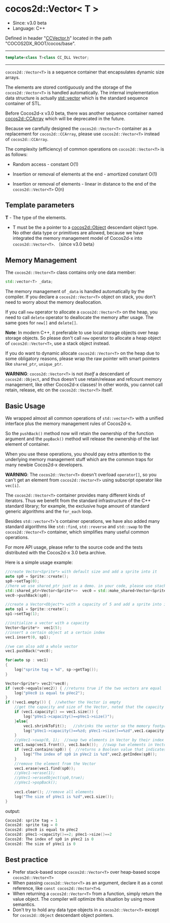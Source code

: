 # cocos2d::Vector< T >

- Since: v3.0 beta
- Language: C++

Defined in header "[CCVector.h](https://github.com/cocos2d/cocos2d-x/blob/develop/cocos/base/CCVector.h)" located in the path "COCOS2DX_ROOT/cocos/base".

---

```cpp
template<class T>class CC_DLL Vector;
```

---

`cocos2d::Vector<T>` is a sequence container that encapsulates dynamic size arrays.

The elements are stored contiguously and the storage of the `cocos2d::Vector<T>` is handled automatically. The internal implementation data structure is actually [std::vector<T>](http://en.cppreference.com/w/cpp/container/vector) which is the standard sequence container of STL.

Before Cocos2d-x v3.0 beta, there was another sequence container named [cocos2d::CCArray](https://github.com/cocos2d/cocos2d-x/blob/develop/cocos/base/CCArray.h) which will be deprecated in the future.

Because we carefully designed the `cocos2d::Vector<T>` container as a replacement for `cocos2d::CCArray`, please use `cocos2d::Vector<T>` instead of `cocos2d::CCArray`.

The complexity (efficiency) of common operations on `cocos2d::Vector<T>` is as follows:

- Random access - constant O(1)

- Insertion or removal of elements at the end - amortized constant O(1)

- Insertion or removal of elements - linear in distance to the end of the `cocos2d::Vector<T>` O(n)


## Template parameters

**T** - The type of the elements.

- T must be the a pointer to a [cocos2d::Object](https://github.com/cocos2d/cocos2d-x/blob/develop/cocos/base/CCObject.h) descendant object type. No other data type or primitives are allowed, because we have integrated the memory management model of Cocos2d-x into `cocos2d::Vector<T>`. （since v3.0 beta）

## Memory Management
The `cocos2d::Vector<T>` class contains only one data member:

```cpp
std::vector<T> _data;
```

The memory management of `_data` is handled automatically by the compiler. If you declare a `cocos2d::Vector<T>` object on stack, you don't need to worry about the memory deallocation.

If you call `new` operator to allocate a `cocos2d::Vector<T>` on the heap, you need to call `delete` operator to deallocate the memory after usage. The same goes for `new[]` and `delete[]`.

**Note**: In modern C++, it preferable to use local storage objects over heap storage objects. So please don't call `new` operator to allocate a heap object of `cocos2d::Vector<T>`, use a stack object instead.

If you do want to dynamic allocate `cocos2d::Vector<T>` on the heap due to some obligatory reasons, please wrap the raw pointer with smart pointers like `shared_ptr`, `unique_ptr`.

**WARNING**: `cocos2d::Vector<T>` is not *itself* a descendant of `cocos2d::Object`, and thus doesn't use retain/release and refcount memory management, like other Cocos2d-x classes! In other words, you cannot call retain, release, etc on the `cocos2d::Vector<T>` itself.


## Basic Usage
We wrapped almost all common operations of `std::vector<T>` with a unified interface plus the memory management rules of Cocos2d-x.

So the `pushBack()` method now will retain the ownership of the function argument and the `popBack()` method will release the ownership of the last element of container.

When you use these operations, you should pay extra attention to the underlying memory management stuff which are the common traps for many newbie Cocos2d-x developers.

**WARNING**: The `cocos2d::Vector<T>` doesn't overload `operator[]`, so you can't get an element from `cocos2d::Vector<T>` using subscript operator like `vec[i]`.

The `cocos2d::Vector<T>` container provides many different kinds of iterators. Thus we benefit from the standard infrastructure of the C++ standard library; for example, the exclusive huge amount of standard generic algorithms and the `for_each` loop.

Besides `std::vector<T>`'s container operations, we have also added many standard algorithms like `std::find`, `std::reverse` and `std::swap` to the `cocos2d::Vector<T>` container, which simplifies many useful common operations.

For more API usage, please refer to the source code and the tests distributed with the Cocos2d-x 3.0 beta archive.

Here is a simple usage example:

```cpp
//create Vector<Sprite*> with default size and add a sprite into it
auto sp0 = Sprite::create();
sp0->setTag(0);
//here we use shared_ptr just as a demo. in your code, please use stack object instead
std::shared_ptr<Vector<Sprite*>>  vec0 = std::make_shared<Vector<Sprite*>>();  //default constructor
vec0->pushBack(sp0);

//create a Vector<Object*> with a capacity of 5 and add a sprite into it
auto sp1 = Sprite::create();
sp1->setTag(1);

//initialize a vector with a capacity
Vector<Sprite*>  vec1(5);
//insert a certain object at a certain index
vec1.insert(0, sp1);

//we can also add a whole vector
vec1.pushBack(*vec0);

for(auto sp : vec1)
{
    log("sprite tag = %d", sp->getTag());
}

Vector<Sprite*> vec2(*vec0);
if (vec0->equals(vec2)) { //returns true if the two vectors are equal
    log("pVec0 is equal to pVec2");
}
if (!vec1.empty()) {  //whether the Vector is empty
    //get the capacity and size of the Vector, noted that the capacity is not necessarily equal to the vector size.
    if (vec1.capacity() == vec1.size()) {
        log("pVec1->capacity()==pVec1->size()");
    }else{
        vec1.shrinkToFit();   //shrinks the vector so the memory footprint corresponds with the number of items
        log("pVec1->capacity()==%zd; pVec1->size()==%zd",vec1.capacity(),vec1.size());
    }
    //pVec1->swap(0, 1);  //swap two elements in Vector by their index
    vec1.swap(vec1.front(), vec1.back());  //swap two elements in Vector by their value
    if (vec2.contains(sp0)) {  //returns a Boolean value that indicates whether object is present in vector
        log("The index of sp0 in pVec2 is %zd",vec2.getIndex(sp0));
    }
    //remove the element from the Vector
    vec1.erase(vec1.find(sp0));
    //pVec1->erase(1);
    //pVec1->eraseObject(sp0,true);
    //pVec1->popBack();
    
    vec1.clear(); //remove all elements
    log("The size of pVec1 is %zd",vec1.size());
}
 ```

output:

```cpp
Cocos2d: sprite tag = 1
Cocos2d: sprite tag = 0
Cocos2d: pVec0 is equal to pVec2
Cocos2d: pVec1->capacity()==2; pVec1->size()==2
Cocos2d: The index of sp0 in pVec2 is 0
Cocos2d: The size of pVec1 is 0
```

## Best practice

- Prefer stack-based scope `cocos2d::Vector<T>` over heap-based scope `cocos2d::Vector<T>`
- When passing `cocos2d::Vector<T>` as an argument, declare it as a const reference, like `const cocos2d::Vector<T>&`
- When returning a `cocos2d::Vector<T>` from a function, simply return the value object. The compiler will optimize this situation by using move semantics.
- Don't try to hold any data type objects in a `cocos2d::Vector<T>` except for `cocos2d::Object` descendant object pointers.

